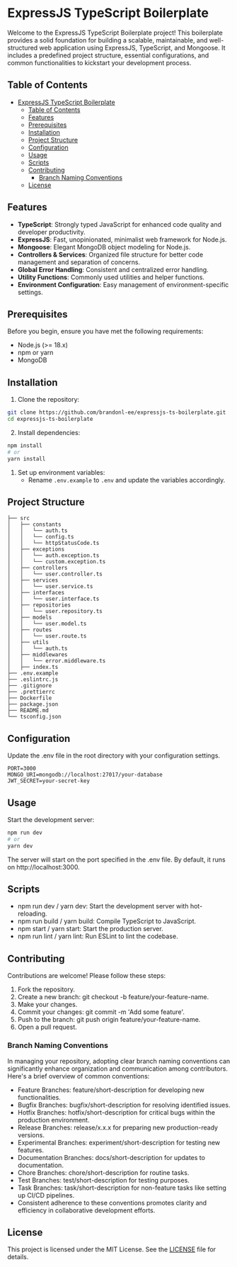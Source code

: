 <!-- Template -->
<!-- reference: https://blog.stackademic.com/create-a-backend-application-using-express-typescript-and-handle-authentication-1f67be81da60 -->


<!-- Formatting -->
<!-- https://leandroaps.medium.com/setting-up-eslint-prettier-and-husky-in-a-typescript-based-react-18-project-a-comprehensive-8a87b91d5a28 -->


# ExpressJS TypeScript Boilerplate

Welcome to the ExpressJS TypeScript Boilerplate project! This boilerplate provides a solid foundation for building a scalable, maintainable, and well-structured web application using ExpressJS, TypeScript, and Mongoose. It includes a predefined project structure, essential configurations, and common functionalities to kickstart your development process.

## Table of Contents

- [ExpressJS TypeScript Boilerplate](#expressjs-typescript-boilerplate)
  - [Table of Contents](#table-of-contents)
  - [Features](#features)
  - [Prerequisites](#prerequisites)
  - [Installation](#installation)
  - [Project Structure](#project-structure)
  - [Configuration](#configuration)
  - [Usage](#usage)
  - [Scripts](#scripts)
  - [Contributing](#contributing)
    - [Branch Naming Conventions](#branch-naming-conventions)
  - [License](#license)

## Features

- **TypeScript**: Strongly typed JavaScript for enhanced code quality and developer productivity.
- **ExpressJS**: Fast, unopinionated, minimalist web framework for Node.js.
- **Mongoose**: Elegant MongoDB object modeling for Node.js.
- **Controllers & Services**: Organized file structure for better code management and separation of concerns.
- **Global Error Handling**: Consistent and centralized error handling.
- **Utility Functions**: Commonly used utilities and helper functions.
- **Environment Configuration**: Easy management of environment-specific settings.

## Prerequisites

Before you begin, ensure you have met the following requirements:
- Node.js (>= 18.x)
- npm or yarn
- MongoDB

## Installation

1. Clone the repository:
```bash 
git clone https://github.com/brandonl-ee/expressjs-ts-boilerplate.git
cd expressjs-ts-boilerplate
```

2. Install dependencies:
```bash
npm install
# or
yarn install
```

1. Set up environment variables:
    - Rename `.env.example` to `.env` and update the variables accordingly.

## Project Structure

```text
├── src
│   ├── constants
│   │   └── auth.ts
│   │   └── config.ts
│   │   └── httpStatusCode.ts
│   ├── exceptions
│   │   └── auth.exception.ts
│   │   └── custom.exception.ts
│   ├── controllers
│   │   └── user.controller.ts
│   ├── services
│   │   └── user.service.ts
│   ├── interfaces
│   │   └── user.interface.ts
│   ├── repositories
│   │   └── user.repository.ts
│   ├── models
│   │   └── user.model.ts
│   ├── routes
│   │   └── user.route.ts
│   ├── utils
│   │   └── auth.ts
│   ├── middlewares
│   │   └── error.middleware.ts
│   ├── index.ts
├── .env.example
├── .eslintrc.js
├── .gitignore
├── .prettierrc
├── Dockerfile
├── package.json
├── README.md
└── tsconfig.json

```

## Configuration
Update the .env file in the root directory with your configuration settings.


```text
PORT=3000
MONGO_URI=mongodb://localhost:27017/your-database
JWT_SECRET=your-secret-key
```

## Usage
Start the development server:
```bash
npm run dev
# or
yarn dev

```
The server will start on the port specified in the .env file. By default, it runs on http://localhost:3000.

## Scripts
- npm run dev / yarn dev: Start the development server with hot-reloading.
- npm run build / yarn build: Compile TypeScript to JavaScript.
- npm start / yarn start: Start the production server.
- npm run lint / yarn lint: Run ESLint to lint the codebase.


## Contributing
Contributions are welcome! Please follow these steps:

1. Fork the repository.
2. Create a new branch: git checkout -b feature/your-feature-name.
3. Make your changes.
4. Commit your changes: git commit -m 'Add some feature'.
5. Push to the branch: git push origin feature/your-feature-name.
6. Open a pull request.

### Branch Naming Conventions
In managing your repository, adopting clear branch naming conventions can significantly enhance organization and communication among contributors. Here's a brief overview of common conventions:

- Feature Branches: feature/short-description for developing new functionalities.
- Bugfix Branches: bugfix/short-description for resolving identified issues.
- Hotfix Branches: hotfix/short-description for critical bugs within the production environment.
- Release Branches: release/x.x.x for preparing new production-ready versions.
- Experimental Branches: experiment/short-description for testing new features.
- Documentation Branches: docs/short-description for updates to documentation.
- Chore Branches: chore/short-description for routine tasks.
- Test Branches: test/short-description for testing purposes.
- Task Branches: task/short-description for non-feature tasks like setting up CI/CD  pipelines.
- Consistent adherence to these conventions promotes clarity and efficiency in collaborative development efforts.

## License

This project is licensed under the MIT License. See the [LICENSE](LICENSE.md) file for details.

